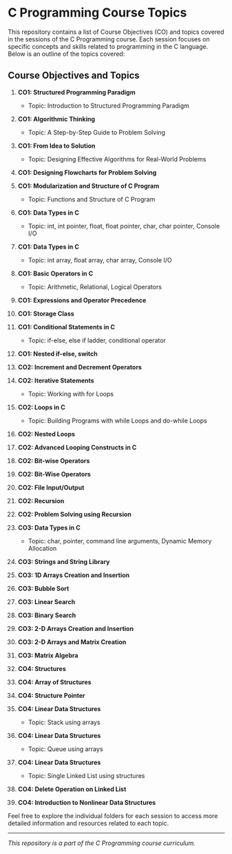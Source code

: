 # C Programming Course Topics

This repository contains a list of Course Objectives (CO) and topics covered in the sessions of the C Programming course. Each session focuses on specific concepts and skills related to programming in the C language. Below is an outline of the topics covered:

## Course Objectives and Topics

1. **CO1: Structured Programming Paradigm**
   - Topic: Introduction to Structured Programming Paradigm

2. **CO1: Algorithmic Thinking**
   - Topic: A Step-by-Step Guide to Problem Solving

3. **CO1: From Idea to Solution**
   - Topic: Designing Effective Algorithms for Real-World Problems

4. **CO1: Designing Flowcharts for Problem Solving**

5. **CO1: Modularization and Structure of C Program**
   - Topic: Functions and Structure of C Program

6. **CO1: Data Types in C**
   - Topic: int, int pointer, float, float pointer, char, char pointer, Console I/O

7. **CO1: Data Types in C**
   - Topic: int array, float array, char array, Console I/O

8. **CO1: Basic Operators in C**
   - Topic: Arithmetic, Relational, Logical Operators

9. **CO1: Expressions and Operator Precedence**

10. **CO1: Storage Class**

11. **CO1: Conditional Statements in C**
    - Topic: if-else, else if ladder, conditional operator

12. **CO1: Nested if-else, switch**

13. **CO2: Increment and Decrement Operators**

14. **CO2: Iterative Statements**
    - Topic: Working with for Loops

15. **CO2: Loops in C**
    - Topic: Building Programs with while Loops and do-while Loops

16. **CO2: Nested Loops**

17. **CO2: Advanced Looping Constructs in C**

18. **CO2: Bit-wise Operators**

19. **CO2: Bit-Wise Operators**

20. **CO2: File Input/Output**

21. **CO2: Recursion**

22. **CO2: Problem Solving using Recursion**

23. **CO3: Data Types in C**
    - Topic: char, pointer, command line arguments, Dynamic Memory Allocation

24. **CO3: Strings and String Library**

25. **CO3: 1D Arrays Creation and Insertion**

26. **CO3: Bubble Sort**

27. **CO3: Linear Search**

28. **CO3: Binary Search**

29. **CO3: 2-D Arrays Creation and Insertion**

30. **CO3: 2-D Arrays and Matrix Creation**

31. **CO3: Matrix Algebra**

32. **CO4: Structures**

33. **CO4: Array of Structures**

34. **CO4: Structure Pointer**

35. **CO4: Linear Data Structures**
    - Topic: Stack using arrays

36. **CO4: Linear Data Structures**
    - Topic: Queue using arrays

37. **CO4: Linear Data Structures**
    - Topic: Single Linked List using structures

38. **CO4: Delete Operation on Linked List**

39. **CO4: Introduction to Nonlinear Data Structures**

Feel free to explore the individual folders for each session to access more detailed information and resources related to each topic.

---
*This repository is a part of the C Programming course curriculum.*
